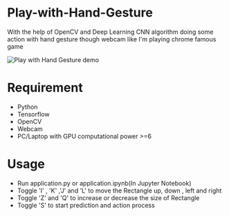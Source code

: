 # Play-with-Hand-Gesture
With the help of OpenCV  and Deep Learning CNN algorithm doing some action with hand gesture though webcam like I'm playing chrome famous game

![Play with Hand Gesture demo](Demo/demo.gif)


# Requirement
* Python  
* Tensorflow  
* OpenCV  
* Webcam  
* PC/Laptop with GPU computational power >=6  

# Usage
* Run application.py or application.ipynb(In Jupyter Notebook)  
* Toggle 'I' , 'K' ,'J' and 'L' to move the Rectangle up, down , left and right  
* Toggle 'Z' and 'Q' to increase or decrease the size of Rectangle  
* Toggle 'S' to start prediction and action process  
